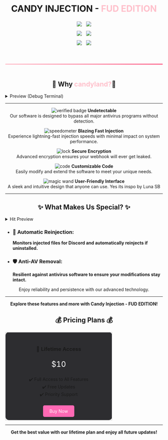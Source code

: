 
<h1 align="center">
  CANDY INJECTION - <span style="color: pink;">FUD EDITION</span>
</h1>


<p align="center" style="font-family: 'Segoe UI', Tahoma, Geneva, Verdana, sans-serif;">
    <!-- GitHub Stars Badge -->
    <img src="https://img.shields.io/github/stars/mollyjaw/candyinjector?color=%23000000&logoColor=%23000000" style="margin: 5px;">
    <!-- GitHub Forks Badge -->
    <img src="https://img.shields.io/github/forks/mollyjaw/candyinjector?color=%23000000&logoColor=%23000000" style="margin: 5px;">
    <br>
    <!-- GitHub Top Language Badge -->
    <img src="https://img.shields.io/github/languages/top/mollyjaw/candyinjector?color=%23000000" style="margin: 5px;">
    <!-- GitHub Last Commit Badge -->
    <img src="https://img.shields.io/github/last-commit/mollyjaw/candyinjector?color=%23000000&logoColor=%23000000" style="margin: 5px;">
    <br>
    <!-- GitHub Open Issues Badge -->
    <img src="https://img.shields.io/github/issues/mollyjaw/candyinjector?color=%23000000&logoColor=%23000000" style="margin: 5px;">
    <!-- GitHub Closed Issues Badge -->
    <img src="https://img.shields.io/github/issues-closed/mollyjaw/candyinjector?color=%23000000&logoColor=%23000000" style="margin: 5px;">
</p>
<hr style="border-radius: 10px; margin-top: 50px; margin-bottom: 50px; border: 0; height: 3px; background: linear-gradient(to right, #FFC1CC, #FC5C85); width: 100%;" />




<h2 align="center">🍭 Why <span style="color: pink;">candyland?</span>🍭</h2>
<details>
  <summary> Preview (Debug Terminal)</summary>
  
  ![Candy Injection](https://github.com/mollyjaw/candyinjector/blob/main/candyland.png?raw=true)
  
</details>


---

<p align="center">
  <img src="https://img.icons8.com/fluent/48/000000/verified-badge.png" alt="verified badge" width="40px">
  <strong>Undetectable</strong><br>
  Our software is designed to bypass all major antivirus programs without detection.
</p>

<p align="center">
  <img src="https://img.icons8.com/fluent/48/000000/speedometer.png" alt="speedometer" width="40px">
  <strong>Blazing Fast Injection</strong><br>
  Experience lightning-fast injection speeds with minimal impact on system performance.
</p>

<p align="center">
  <img src="https://img.icons8.com/fluent/48/000000/lock.png" alt="lock" width="40px">
  <strong>Secure Encryption</strong><br>
  Advanced encryption ensures your webhook will ever get leaked.
</p>

<p align="center">
  <img src="https://img.icons8.com/fluent/48/000000/code.png" alt="code" width="40px">
  <strong>Customizable Code</strong><br>
  Easily modify and extend the software to meet your unique needs.
</p>

<p align="center">
  <img src="https://img.icons8.com/?size=100&id=VQRXVT8t0vHT&format=png&color=000000" alt="magic wand" width="40px">
  <strong>User-Friendly Interface</strong><br>
  A sleek and intuitive design that anyone can use. Yes its inspo by Luna SB
</p>

---
<h2 align="center">✨ What Makes Us Special? ✨</h2> 

<details>
  <summary>Hit Preview</summary>
  
  ![Candy Injection](https://github.com/mollyjaw/candyinjector/blob/main/candyland%20hit.png?raw=true)
  
</details> <ul> <li> <h3>🔄 Automatic Reinjection:</h3> <b>Monitors injected files for Discord and automatically reinjects if uninstalled. </b></li> <li> <h3>🛡️ Anti-AV Removal:</h3> <b>Resilient against antivirus software to ensure your modifications stay intact. </b></li> </ul> <p align="center"> Enjoy reliability and persistence with our advanced technology. </p>


---

<p align="center">
  <strong>Explore these features and more with Candy Injection - FUD EDITION!</strong>
</p>
<h2 align="center">💰 Pricing Plans 💰</h2>  <div align="center"> <table> <tr> <td align="center" width="300px" style="border: 1px solid #ccc; padding: 20px; border-radius: 10px; background-color: #2d2d30;"> <h3>🎉 Lifetime Access</h3> <p style="font-size: 24px; color: white;">$10</p> <ul style="list-style-type: none; padding: 0;"> <li>✔️ Full Access to All Features</li> <li>✔️ Free Updates</li> <li>✔️ Priority Support</li> </ul> <br> <a href="#" style="text-decoration: none; background-color: #ff69b4; color: white; padding: 10px 20px; border-radius: 5px;">Buy Now</a> </td> </tr> </table> </div> 


---

<p align="center"> <strong>Get the best value with our lifetime plan and enjoy all future updates!</strong> </p>
